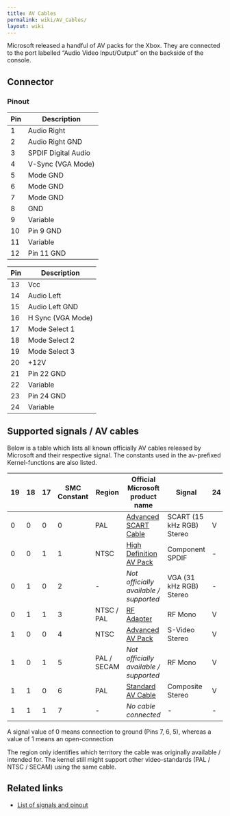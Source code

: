 ```yaml
---
title: AV Cables
permalink: wiki/AV_Cables/
layout: wiki
---
```


Microsoft released a handful of AV packs for the Xbox. They are
connected to the port labelled “Audio Video Input/Output” on the
backside of the console.

Connector
---------

### Pinout

| Pin | Description         |
|-----|---------------------|
| 1   | Audio Right         |
| 2   | Audio Right GND     |
| 3   | SPDIF Digital Audio |
| 4   | V-Sync (VGA Mode)   |
| 5   | Mode GND            |
| 6   | Mode GND            |
| 7   | Mode GND            |
| 8   | GND                 |
| 9   | Variable            |
| 10  | Pin 9 GND           |
| 11  | Variable            |
| 12  | Pin 11 GND          |

| Pin | Description       |
|-----|-------------------|
| 13  | Vcc               |
| 14  | Audio Left        |
| 15  | Audio Left GND    |
| 16  | H Sync (VGA Mode) |
| 17  | Mode Select 1     |
| 18  | Mode Select 2     |
| 19  | Mode Select 3     |
| 20  | +12V              |
| 21  | Pin 22 GND        |
| 22  | Variable          |
| 23  | Pin 24 GND        |
| 24  | Variable          |

Supported signals / AV cables
-----------------------------

Below is a table which lists all known officially AV cables released by
Microsoft and their respective signal. The constants used in the
av-prefixed Kernel-functions are also listed.

| 19  | 18  | 17  | SMC Constant | Region      | Official Microsoft product name                                                                                                      | Signal                    | 24  | 22  | 11  | 9   | Kernel av-Constant     |
|-----|-----|-----|--------------|-------------|--------------------------------------------------------------------------------------------------------------------------------------|---------------------------|-----|-----|-----|-----|------------------------|
| 0   | 0   | 0   | 0            | PAL         | [Advanced SCART Cable](https://web.archive.org/web/20040216131316/http://www.xbox.com:80/en-gb/hardware/scartcable.htm)              | SCART (15 kHz RGB) Stereo | V   | R   | G   | B   | AV\_PACK\_SCART = 3    |
| 0   | 0   | 1   | 1            | NTSC        | [High Definition AV Pack](https://web.archive.org/web/20040210040422/http://www.xbox.com:80/en-US/hardware/highdefinitionavpack.htm) | Component SPDIF           | -   | Pr  | Y   | Pb  | AV\_PACK\_HDTV = 4     |
| 0   | 1   | 0   | 2            | -           | *Not officially available / supported*                                                                                               | VGA (31 kHz RGB) Stereo   | -   | R   | G   | B   | AV\_PACK\_VGA = 5      |
| 0   | 1   | 1   | 3            | NTSC / PAL  | [RF Adapter](https://web.archive.org/web/20040319001330/http://www.xbox.com:80/en-us/hardware/rfadapter.htm)                         | RF Mono                   | V   | C   | Y   | -   | AV\_PACK\_RFU = 2      |
| 1   | 0   | 0   | 4            | NTSC        | [Advanced AV Pack](https://web.archive.org/web/20040319001247/http://www.xbox.com:80/en-us/hardware/advancedavpack.htm)              | S-Video Stereo            | V   | C   | Y   | -   | AV\_PACK\_SVIDEO = 6   |
| 1   | 0   | 1   | 5            | PAL / SECAM | *Not officially available / supported*                                                                                               | RF Mono                   | V   | C   | Y   | -   | AV\_PACK\_NONE = 0     |
| 1   | 1   | 0   | 6            | PAL         | [Standard AV Cable](https://web.archive.org/web/20040216130745/http://www.xbox.com:80/en-gb/hardware/avcable.htm)                    | Composite Stereo          | V   | C   | Y   | -   | AV\_PACK\_STANDARD = 1 |
| 1   | 1   | 1   | 7            | -           | *No cable connected*                                                                                                                 | -                         | -   | -   | -   | -   | AV\_PACK\_NONE = 0     |

A signal value of 0 means connection to ground (Pins 7, 6, 5), whereas a
value of 1 means an open-connection

The region only identifies which territory the cable was originally
available / intended for. The kernel still might support other
video-standards (PAL / NTSC / SECAM) using the same cable.

Related links
-------------

-   [List of signals and
    pinout](http://www.gamesx.com/avpinouts/xbox.htm)

